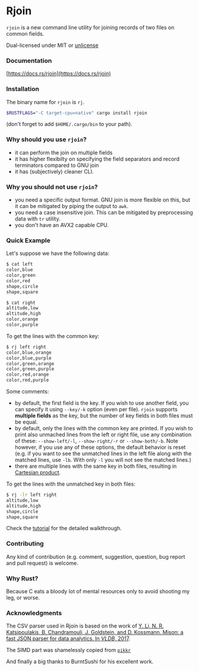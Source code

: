 # Rjoin

`rjoin` is a new command line utility for joining records of two files on common fields. 

Dual-licensed under MIT or [unlicense](unlicense.org)

### Documentation

[https://docs.rs/rjoin](https://docs.rs/rjoin)

### Installation

The binary name for `rjoin` is `rj`.

```bash
$RUSTFLAGS="-C target-cpu=native" cargo install rjoin
```

(don't forget to add `$HOME/.cargo/bin` to your path).

### Why should you use `rjoin`?

*   it can perform the join on multiple fields
*   it has higher flexibilty on specifying the field separators and record terminators compared to GNU join
*   it has (subjectively) cleaner CLI. 

### Why you should not use `rjoin`?

*   you need a specific output format. GNU join is more flexible on this, but it can be mitigated by piping the output to `awk`.
*   you need a case insensitive join. This can be mitigated by preprocessing data with `tr` utility.
*   you don't have an AVX2 capable CPU. 

### Quick Example

Let's suppose we have the following data:

```bash
$ cat left
color,blue
color,green
color,red
shape,circle
shape,square

$ cat right
altitude,low                                        
altitude,high                                       
color,orange                                          
color,purple                                          
```
To get the lines with the common key:

```bash
$ rj left right
color,blue,orange
color,blue,purple
color,green,orange
color,green,purple
color,red,orange
color,red,purple
```

Some comments:

*   by default, the first field is the key. If you wish to use another field, you can specify it using `--key/-k` option (even per file).
    `rjoin` supports **multiple fields** as the key, but the number of key fields in both files must be equal.
*   by default, only the lines with the common key are printed. If you wish to print also unmached lines from the left or right file, use 
    any combination of these: `--show-left/-l`, `--show-right/-r` or `--show-both/-b`. Note however, if you use any of these options, the default behavior 
    is reset (e.g. if you want to see the unmatched lines in the left file along with the matched lines, use `-lb`. With only `-l` you will not see the matched lines.)
*   there are multiple lines with the same key in both files, resulting in [Cartesian product](https://en.wikipedia.org/wiki/Cartesian_product).

To get the lines with the unmatched key in both files:

```bash
$ rj -lr left right
altitude,low                                        
altitude,high                                       
shape,circle
shape,square
```

Check the [tutorial](examples/tutorial.md) for the detailed walkthrough.

### Contributing

Any kind of contribution (e.g. comment, suggestion, question, bug report and pull request) is welcome.

### Why Rust?

Because C eats a bloody lot of mental resources only to avoid shooting my leg, or worse.

### Acknowledgments

The CSV parser used in Rjoin is based on the work of [Y. Li, N. R. Katsipoulakis, B. Chandramouli, J. Goldstein, and D. Kossmann. Mison: a fast JSON parser for data analytics. In *VLDB*, 2017](http://www.vldb.org/pvldb/vol10/p1118-li.pdf).

The SIMD part was shamelessly copied from [`pikkr`](https://github.com/pikkr/pikkr)

And finally a big thanks to BurntSushi for his excellent work.

